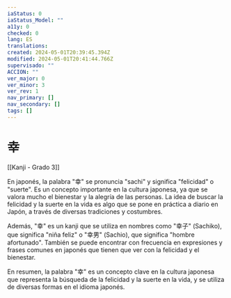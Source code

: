 ```yaml
---
iaStatus: 0
iaStatus_Model: ""
a11y: 0
checked: 0
lang: ES
translations: 
created: 2024-05-01T20:39:45.394Z
modified: 2024-05-01T20:41:44.766Z
supervisado: ""
ACCION: ""
ver_major: 0
ver_minor: 3
ver_rev: 1
nav_primary: []
nav_secondary: []
tags: []
---
```

# 幸

[[Kanji - Grado 3]]

En japonés, la palabra "幸" se pronuncia "sachi" y significa "felicidad" o "suerte". Es un concepto importante en la cultura japonesa, ya que se valora mucho el bienestar y la alegría de las personas. La idea de buscar la felicidad y la suerte en la vida es algo que se pone en práctica a diario en Japón, a través de diversas tradiciones y costumbres.

Además, "幸" es un kanji que se utiliza en nombres como "幸子" (Sachiko), que significa "niña feliz" o "幸男" (Sachio), que significa "hombre afortunado". También se puede encontrar con frecuencia en expresiones y frases comunes en japonés que tienen que ver con la felicidad y el bienestar.

En resumen, la palabra "幸" es un concepto clave en la cultura japonesa que representa la búsqueda de la felicidad y la suerte en la vida, y se utiliza de diversas formas en el idioma japonés.
